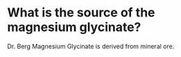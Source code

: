 # What is the source of the magnesium glycinate?

Dr. Berg Magnesium Glycinate is derived from mineral ore.